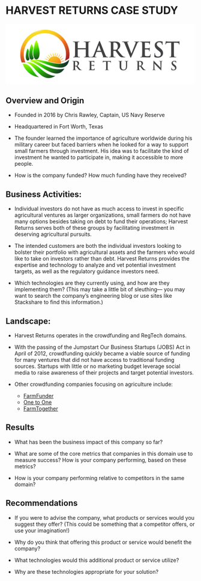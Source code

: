 # HARVEST RETURNS CASE STUDY

![](jpeg+high+res.jpg)

## Overview and Origin

* Founded in 2016 by Chris Rawley, Captain, US Navy Reserve

* Headquartered in Fort Worth, Texas

* The founder learned the importance of agriculture worldwide during his military career but faced barriers when he looked for a way to support small farmers through investment.  His idea was to facilitate the kind of investment he wanted to participate in, making it accessible to more people.

* How is the company funded? How much funding have they received?


## Business Activities:

* Individual investors do not have as much access to invest in specific agricultural ventures as larger organizations, small farmers do not have many options besides taking on debt to fund their operations; Harvest Returns serves both of these groups by facilitating investment in deserving agricultural pursuits.

* The intended customers are both the individual investors looking to bolster their portfolio with agricultural assets and the farmers who would like to take on investors rather than debt.  Harvest Returns provides the expertise and technology to analyze and vet potential investment targets, as well as the regulatory guidance investors need.


* Which technologies are they currently using, and how are they implementing them? (This may take a little bit of sleuthing–– you may want to search the company’s engineering blog or use sites like Stackshare to find this information.)


## Landscape:

* Harvest Returns operates in the crowdfunding and RegTech domains.

* With the passing of the Jumpstart Our Business Startups (JOBS) Act in April of 2012, crowdfunding quickly became a viable source of funding for many ventures that did not have access to traditional funding sources.  Startups with little or no marketing budget leverage social media to raise awareness of their projects and target potential investors.

* Other crowdfunding companies focusing on agriculture include:
    * [FarmFunder](https://www.farmfundr.com)
    - [One to One](https://www.onetoonecf.com)
    + [FarmTogether](https://farmtogether.com)


## Results

* What has been the business impact of this company so far?

* What are some of the core metrics that companies in this domain use to measure success? How is your company performing, based on these metrics?

* How is your company performing relative to competitors in the same domain?


## Recommendations

* If you were to advise the company, what products or services would you suggest they offer? (This could be something that a competitor offers, or use your imagination!)

* Why do you think that offering this product or service would benefit the company?

* What technologies would this additional product or service utilize?

* Why are these technologies appropriate for your solution?

